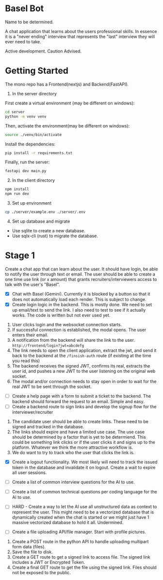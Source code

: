 # Basel Bot

Name to be determined.

A chat application that learns about the users professional skills. In essence it is a "never ending" 
interview that represents the "last" interview they will ever need to take.

Active development. Caution Advised.

# Getting Started

The mono repo has a Frontend(nextjs) and Backend(FastAPI).

1. In the server directory

First create a virtual environment (may be different on windows):

```bash
cd server
python -m venv venv
```

Then, activate the environment(may be different on windows):

```bash
source ./venv/bin/activate
```

Install the dependencies:

```bash
pip install -r requirements.txt
```

Finally, run the server:

```bash
fastapi dev main.py
```

2. In the client directory

```bash
npm install
npm run dev
```

3. Set up environment

```bash
cp ./server/example.env ./server/.env
```

4. Set up database and migrate

- Use sqlite to create a new database.
- Use sqlx-cli (rust) to migrate the database.

# Stage 1

Create a chat app that can learn about the user. It should have login, be able to notify the user 
through text or email. The user should be able to create a one time use link (or x amount) that grants
recruiters/interviewers access to talk with the user's "Basel".

- [x] Chat with Basel (Gemini). Currently it is blocked by a button so that it does not automatically load
each render. This is subject to change.
- [x] Create login logic in the backend. This is mostly done. We need to set up email/text to send the link.
I also need to test to see if it actually works. The code is written but not ever used yet.

1. User clicks login and the websocket connection starts.
2. If successful connection is established, the modal opens. The user enters their email.
3. A notification from the backend will share the link to the user. `http://frontend/login?jwt=abcdefg`
4. The link needs to open the client application, extract the jwt, and send it back to the backend at the `/finsish-auth` route (if existing at the time you read this)
5. The backend receives the signed JWT, confirms its real, extracts the user id, and pushes a new JWT to the user listening on the original web socket. 
6. The modal and/or connection needs to stay open in order to wait for the real JWT to be sent through the socket. 

- [ ] Create a help page with a form to submit a ticket to the backend. The backend should forward the request to an email. Simple and easy.
- [ ] Create a backend route to sign links and develop the signup flow for the interviewer/recruiter

1. The candidate user should be able to create links. These need to be signed and tracked in the database.
2. The links should expire and have a limited use case. The use case should be determined by a factor that is yet to be determiend. This could
be something link clicks or if the user clicks it and signs up to the platform. Whatever we think the more attractive workflow is.
3. We do want to try to track who the user that clicks the link is. 

- [x] Create a logout functionality. We most likely will need to track the issued token in the database and invalidate it on logout. Create a wait to expire all user sessions.
- [ ] Create a list of common interview questions for the AI to use. 
- [ ] Create a list of common technical questions per coding language for the AI to use.
- [ ] HARD - Create a way to let the AI use all unstructured data as context to represent the user. This might need to be a vectorized database that is dynamically created 
when the chat is started or we might just have 1 massive vectorized database to hold it all. Undermined.


- [ ] Create a file uploading API/file manager. Start with profile pictures. 
1. Create a POST route in the python API to handle uploading multipart form data (files).
2. Save the file to disk. 
3. Create a GET route to get a signed link to access file. The signed link includes a JWT or Encrypted Token.
4. Create a final GET route to get the file using the signed link. Files should not be exposed to the public. 

